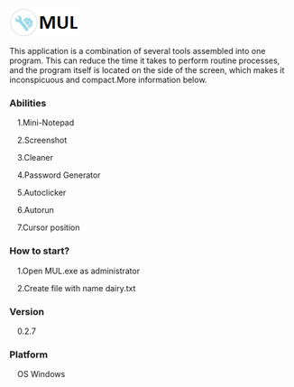 <img src="imgs/icon.png">
<p>This application is a combination of several tools assembled into one program. This can reduce the time it takes to perform routine processes, and the program itself is located on the side of the screen, which makes it inconspicuous and compact.More information below.</p>
<h3>Abilities</h3>
<p>&#8195;1.Mini-Notepad
<p>&#8195;2.Screenshot
<p>&#8195;3.Cleaner
<p>&#8195;4.Password Generator
<p>&#8195;5.Autoclicker
<p>&#8195;6.Autorun
<p>&#8195;7.Cursor position
<h3>How to start?</h3>
<p>&#8195;1.Open MUL.exe as administrator</p>
<p>&#8195;2.Create file with name dairy.txt</p>
<h3>Version</h3>
<p>&#8195;0.2.7</p>
<h3>Platform</h3>
<p>&#8195;OS Windows</p>
